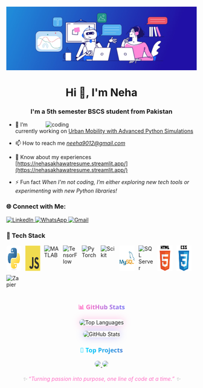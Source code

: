 ![logo](https://github.com/Neha9012/Neha9012/blob/main/Banner.jpg)
<h1 align="center">Hi 👋, I'm Neha</h1>
<h3 align="center">I'm a 5th semester BSCS student from Pakistan</h3>
<img align="right" alt="coding" width="400" src="https://cdn.dribbble.com/users/2704414/screenshots/7466903/media/b08ab576316bd4582fef189f471cd9e5.gif">


- 🔭 I’m currently working on [Urban Mobility with Advanced Python Simulations](https://github.com/Neha9012/traffic-data-simulation.git)

- 📫 How to reach me *neeha9012@gmail.com*

- 📄 Know about my experiences [https://nehasakhawatresume.streamlit.app/](https://nehasakhawatresume.streamlit.app/)

- ⚡ Fun fact *When I'm not coding, I’m either exploring new tech tools or experimenting with new Python libraries!*

<!-- Connect Section -->
<h3 align="left">🌐 Connect with Me:</h3>
<p>
  <a href="https://linkedin.com/in/neha-s-2135b8284" target="_blank">
    <img src="https://img.icons8.com/color/48/linkedin.png" alt="LinkedIn" width="30" />
  </a>
  <a href="https://www.whatsapp.com/channel/0029VafHAolJUM2XNALU0N1f" target="_blank">
    <img src="https://img.icons8.com/color/48/whatsapp.png" alt="WhatsApp" width="30" />
  </a>
  <a href="mailto:neeha9012@gmail.com">
    <img src="https://img.icons8.com/color/48/gmail-new.png" alt="Gmail" width="30" />
  </a>
</p>

<!-- Skills Carousel -->
<h3 align="left">🚀 Tech Stack</h3>
<div style="display: flex; flex-wrap: wrap; gap: 10px;">
  <img src="https://raw.githubusercontent.com/devicons/devicon/master/icons/python/python-original.svg" alt="Python" width="40" style="transition: transform .3s; border-radius: 8px;" onmouseover="this.style.transform='scale(1.3)'" onmouseout="this.style.transform='scale(1)'"/>
  <img src="https://raw.githubusercontent.com/devicons/devicon/master/icons/javascript/javascript-original.svg" alt="JavaScript" width="40" style="transition: transform .3s;" onmouseover="this.style.transform='scale(1.3)'" onmouseout="this.style.transform='scale(1)'"/>
  <img src="https://upload.wikimedia.org/wikipedia/commons/2/21/Matlab_Logo.png" alt="MATLAB" width="40" />
  <img src="https://www.vectorlogo.zone/logos/tensorflow/tensorflow-icon.svg" alt="TensorFlow" width="40"/>
  <img src="https://www.vectorlogo.zone/logos/pytorch/pytorch-icon.svg" alt="PyTorch" width="40"/>
  <img src="https://upload.wikimedia.org/wikipedia/commons/0/05/Scikit_learn_logo_small.svg" alt="Scikit" width="40"/>
  <img src="https://raw.githubusercontent.com/devicons/devicon/master/icons/mysql/mysql-original-wordmark.svg" alt="MySQL" width="40"/>
  <img src="https://www.svgrepo.com/show/303229/microsoft-sql-server-logo.svg" alt="SQL Server" width="40"/>
  <img src="https://raw.githubusercontent.com/devicons/devicon/master/icons/html5/html5-original-wordmark.svg" alt="HTML5" width="40"/>
  <img src="https://raw.githubusercontent.com/devicons/devicon/master/icons/css3/css3-original-wordmark.svg" alt="CSS3" width="40"/>
  <img src="https://www.vectorlogo.zone/logos/zapier/zapier-icon.svg" alt="Zapier" width="40"/>
</div>

<br/>

<!-- GitHub Stats -->
<!-- GitHub Stats Section -->
<!-- GitHub Stats Section -->
<h3 align="center" style="color: #ff6ec4; font-family: 'Segoe UI', Tahoma, Geneva, Verdana, sans-serif;">
  📊 <span style="background: linear-gradient(90deg, #ff6ec4, #7873f5); -webkit-background-clip: text; color: transparent;">GitHub Stats</span>
</h3>

<p align="center">
  <img 
    src="https://github-readme-stats.vercel.app/api/top-langs?username=neha9012&layout=compact&theme=radical" 
    width="400" 
    alt="Top Languages"
    style="border-radius: 15px; box-shadow: 0 0 20px rgba(255,110,196,0.4); transition: transform 0.3s ease-in-out;"
    onmouseover="this.style.transform='scale(1.05)'" 
    onmouseout="this.style.transform='scale(1)'"
  />
</p>

<p align="center">
  <img 
    src="https://github-readme-stats.vercel.app/api?username=neha9012&show_icons=true&theme=radical" 
    width="400" 
    alt="GitHub Stats"
    style="border-radius: 15px; box-shadow: 0 0 20px rgba(120,115,245,0.4); transition: transform 0.3s ease-in-out;"
    onmouseover="this.style.transform='scale(1.05)'" 
    onmouseout="this.style.transform='scale(1)'"
  />
</p>

<!-- Top Projects Section -->
<h3 align="center" style="color: #00d2ff; font-family: 'Segoe UI', Tahoma, Geneva, Verdana, sans-serif;">
  🚀 <span style="background: linear-gradient(90deg, #00d2ff, #3a7bd5); -webkit-background-clip: text; color: transparent;">Top Projects</span>
</h3>

<p align="center">
  <a href="https://github.com/Neha9012/Project-One" target="_blank">
    <img src="https://github-readme-stats.vercel.app/api/pin/?username=neha9012&repo=Project-One&theme=radical" style="border-radius: 12px;"/>
  </a>
  <a href="https://github.com/Neha9012/Project-Two" target="_blank">
    <img src="https://github-readme-stats.vercel.app/api/pin/?username=neha9012&repo=Project-Two&theme=radical" style="border-radius: 12px;"/>
  </a>
</p>

<!-- Footer Quote -->
<p align="center" style="font-style: italic; color: #999999; font-size: 14px; margin-top: 20px;">
  ✨ <span style="color: #ff6ec4;">“Turning passion into purpose, one line of code at a time.”</span> ✨
</p>
